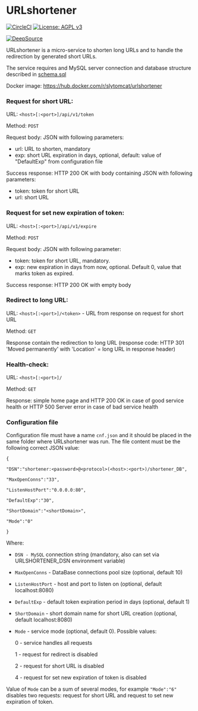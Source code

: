 # URLshortener
[![CircleCI](https://circleci.com/gh/slytomcat/URLshortener.svg?style=svg)](https://circleci.com/gh/slytomcat/URLshortener)
[![License: AGPL v3](https://img.shields.io/badge/License-AGPL%20v3-blue.svg)](https://www.gnu.org/licenses/agpl-3.0)

[![DeepSource](https://static.deepsource.io/deepsource-badge-light.svg)](https://deepsource.io/gh/slytomcat/URLshortener/?ref=repository-badge)

URLshortener is a micro-service to shorten long URLs and to handle the redirection by generated short URLs.

The service requires and MySQL server connection and database structure described in [schema.sql](https://github.com/slytomcat/URLshortener/blob/master/schema.sql)

Docker image: https://hub.docker.com/r/slytomcat/urlshortener

### Request for short URL:

URL: `<host>[:<port>]/api/v1/token`

Method: `POST`

Request body: JSON with following parameters:

- url: URL to shorten, mandatory
- exp: short URL expiration in days, optional, default: value of "DefaultExp" from configuration file

Success response: HTTP 200 OK with body containing JSON with following parameters:

- token: token for short URL
- url: short URL

### Request for set new expiration of token:

URL: `<host>[:<port>]/api/v1/expire`

Method: `POST`

Request body: JSON with following parameter:

- token: token for short URL, mandatory.
- exp: new expiration in days from now, optional. Default 0, value that marks token as expired. 

Success response: HTTP 200 OK with empty body

### Redirect to long URL:
URL: `<host>[:<port>]/<token>` - URL from response on request for short URL

Method: `GET`

Response contain the redirection to long URL (response code: HTTP 301 'Moved permanently' with 'Location' = long URL in response header)

### Health-check:
URL: `<host>[:<port>]/`

Method: `GET`

Response: simple home page and HTTP 200 OK in case of good service health or HTTP 500 Server error in case of bad service health


### Configuration file

Configuration file must have a name `cnf.json` and it should be placed in the same folder where URLshortener was run. The file content must be the following correct JSON value: 

    {

    "DSN":"shortener:<password>@<protocol>(<host>:<port>)/shortener_DB",

    "MaxOpenConns":"33",

    "ListenHostPort":"0.0.0.0:80",

    "DefaultExp":"30",

    "ShortDomain":"<shortDomain>",

    "Mode":"0"

    }

Where:

- `DSN - MySQL` connection string (mandatory, also can set via URLSHORTENER_DSN environment variable)
- `MaxOpenConns` - DataBase connections pool size (optional, default 10)
- `ListenHostPort` - host and port to listen on (optional, default localhost:8080)
- `DefaultExp` - default token expiration period in days (optional, default 1)
- `ShortDomain` - short domain name for short URL creation (optional, default localhost:8080)
- `Mode` - service mode (optional, default 0). Possible values:

   0 - service handles all requests

   1 - request for redirect is disabled

   2 - request for short URL is disabled

   4 - request for set new expiration of token is disabled

Value of `Mode` can be a sum of several modes, for example `"Mode":"6"` disables two requests: request for short URL and request to set new expiration of token.
